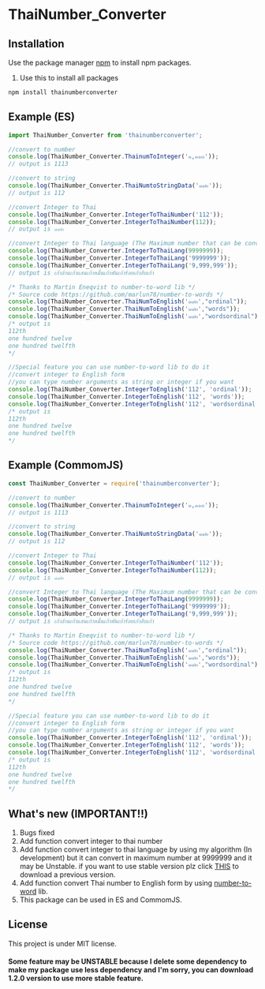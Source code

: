 # ThaiNumber_Converter
## Installation

Use the package manager [npm](https://nodejs.org/en/) to install npm packages.

1. Use this to install all packages
```bash
npm install thainumberconverter
```

## Example (ES)

```js
import ThaiNumber_Converter from 'thainumberconverter';

//convert to number
console.log(ThaiNumber_Converter.ThainumToInteger('๑,๑๑๓'));
// output is 1113

//convert to string
console.log(ThaiNumber_Converter.ThaiNumtoStringData('๑๑๒'));
// output is 112

//convert Integer to Thai 
console.log(ThaiNumber_Converter.IntegerToThaiNumber('112'));
console.log(ThaiNumber_Converter.IntegerToThaiNumber(112));
// output is ๑๑๒

//convert Integer to Thai language (The Maximum number that can be converted is 9999999)
console.log(ThaiNumber_Converter.IntegerToThaiLang(9999999));
console.log(ThaiNumber_Converter.IntegerToThaiLang('9999999'));
console.log(ThaiNumber_Converter.IntegerToThaiLang('9,999,999'));
// output is เก้าล้านเก้าแสนเก้าหมื่นเก้าพันเก้าร้อยเก้าสิบเก้า

/* Thanks to Martin Eneqvist to number-to-word lib */
/* Source code https://github.com/marlun78/number-to-words */
console.log(ThaiNumber_Converter.ThaiNumToEnglish('๑๑๒',"ordinal"));
console.log(ThaiNumber_Converter.ThaiNumToEnglish('๑๑๒',"words"));
console.log(ThaiNumber_Converter.ThaiNumToEnglish('๑๑๒',"wordsordinal"));
/* output is 
112th
one hundred twelve
one hundred twelfth
*/

//Special feature you can use number-to-word lib to do it
//convert integer to English form
//you can type number arguments as string or integer if you want
console.log(ThaiNumber_Converter.IntegerToEnglish('112', 'ordinal'));
console.log(ThaiNumber_Converter.IntegerToEnglish('112', 'words'));
console.log(ThaiNumber_Converter.IntegerToEnglish('112', 'wordsordinal'));
/* output is 
112th
one hundred twelve
one hundred twelfth
*/
```
## Example (CommomJS)

```js
const ThaiNumber_Converter = require('thainumberconverter');

//convert to number
console.log(ThaiNumber_Converter.ThainumToInteger('๑,๑๑๓'));
// output is 1113

//convert to string
console.log(ThaiNumber_Converter.ThaiNumtoStringData('๑๑๒'));
// output is 112

//convert Integer to Thai 
console.log(ThaiNumber_Converter.IntegerToThaiNumber('112'));
console.log(ThaiNumber_Converter.IntegerToThaiNumber(112));
// output is ๑๑๒

//convert Integer to Thai language (The Maximum number that can be converted is 9999999)
console.log(ThaiNumber_Converter.IntegerToThaiLang(9999999));
console.log(ThaiNumber_Converter.IntegerToThaiLang('9999999'));
console.log(ThaiNumber_Converter.IntegerToThaiLang('9,999,999'));
// output is เก้าล้านเก้าแสนเก้าหมื่นเก้าพันเก้าร้อยเก้าสิบเก้า

/* Thanks to Martin Eneqvist to number-to-word lib */
/* Source code https://github.com/marlun78/number-to-words */
console.log(ThaiNumber_Converter.ThaiNumToEnglish('๑๑๒',"ordinal"));
console.log(ThaiNumber_Converter.ThaiNumToEnglish('๑๑๒',"words"));
console.log(ThaiNumber_Converter.ThaiNumToEnglish('๑๑๒',"wordsordinal"));
/* output is 
112th
one hundred twelve
one hundred twelfth
*/

//Special feature you can use number-to-word lib to do it
//convert integer to English form
//you can type number arguments as string or integer if you want
console.log(ThaiNumber_Converter.IntegerToEnglish('112', 'ordinal'));
console.log(ThaiNumber_Converter.IntegerToEnglish('112', 'words'));
console.log(ThaiNumber_Converter.IntegerToEnglish('112', 'wordsordinal'));
/* output is 
112th
one hundred twelve
one hundred twelfth
*/
```

## What's new (IMPORTANT!!)

1. Bugs fixed
2. Add function convert integer to thai number
3. Add function convert integer to thai language by using my algorithm (In development) but it can convert in maximum number at 9999999 and it may be Unstable. if you want to use stable version plz click [THIS](https://www.npmjs.com/package/thainumberconverter/v/1.2.0) to download a previous version.
4. Add function convert Thai number to English form by using [number-to-word](https://github.com/marlun78/number-to-words) lib.
5. This package can be used in ES and CommomJS.

## License

This project is under MIT license.

#### Some feature may be UNSTABLE because I delete some dependency to make my package use less dependency and I'm sorry, you can download 1.2.0 version to use more stable feature.


